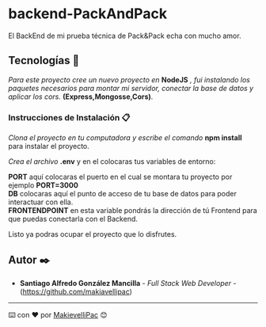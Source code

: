 # backend-PackAndPack

El BackEnd de mi prueba técnica de Pack&Pack echa con mucho amor.

## Tecnologías 🚀

_Para este proyecto cree un nuevo proyecto en_ **NodeJS**  _, fui instalando los paquetes necesarios para montar mi servidor, conectar la base de datos y aplicar los cors._ **(Express,Mongosse,Cors)**.

### Instrucciones de Instalación 📋

_Clona el proyecto en tu computadora y escribe el comando_ **npm install** para instalar el proyecto.

_Crea el archivo_ **.env** y en el colocaras tus variables de entorno:

**PORT** aquí colocaras el puerto en el cual se montara tu proyecto por ejemplo **PORT=3000**<br/>
**DB** colocaras aquí el punto de acceso de tu base de datos para poder interactuar con ella.<br/>
**FRONTENDPOINT** en esta variable pondrás la dirección de tú Frontend para que puedas conectarla con el Backend.

Listo ya podras ocupar el proyecto que lo disfrutes.

## Autor ✒️

* **Santiago Alfredo González Mancilla** - *Full Stack Web Developer* - (https://github.com/makiavellipac)

---
⌨️ con ❤️ por [MakievelliPac](https://santiago-agm.xyz/) 😊

